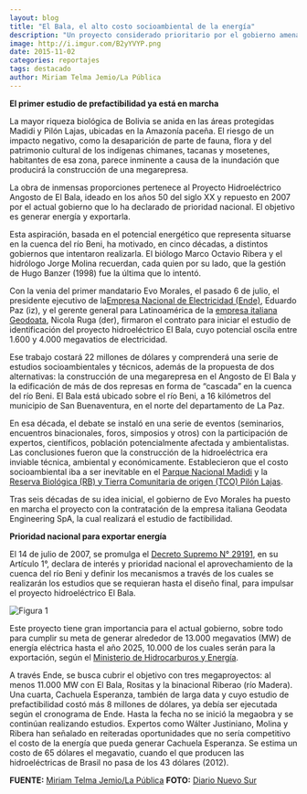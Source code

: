 ```yaml
---
layout: blog
title: "El Bala, el alto costo socioambiental de la energía"
description: "Un proyecto considerado prioritario por el gobierno amenaza a la Amazonía boliviana"
image: http://i.imgur.com/B2yYVYP.png
date: 2015-11-02
categories: reportajes
tags: destacado
author: Miriam Telma Jemio/La Pública
---
```


<b>El primer estudio de prefactibilidad ya está en marcha</b>

La  mayor riqueza biológica de Bolivia se anida en las áreas protegidas Madidi y Pilón Lajas, ubicadas en la Amazonía paceña. El riesgo de un impacto negativo, como la desaparición de parte de fauna, flora y del patrimonio cultural de los indígenas chimanes, tacanas y mosetenes, habitantes de esa zona, parece inminente a causa de la inundación que producirá la construcción de una megarepresa.

La obra de inmensas proporciones pertenece al Proyecto Hidroeléctrico Angosto de El Bala, ideado en los años 50 del siglo XX y repuesto en 2007 por el actual gobierno que lo ha declarado de prioridad nacional. El objetivo es generar energía y exportarla.

Esta aspiración, basada en el potencial energético que representa situarse en la cuenca del río Beni, ha motivado, en cinco décadas,  a distintos gobiernos que intentaron realizarla. El biólogo Marco Octavio Ribera y el hidrólogo Jorge Molina recuerdan, cada quien por su lado, que la gestión de Hugo Banzer (1998) fue la última que lo intentó.

Con la venia del primer mandatario Evo Morales, el pasado 6 de julio, el presidente ejecutivo de la[Empresa Nacional de Electricidad (Ende)](http://www.ende.bo/inicio.php), Eduardo Paz (iz), y el gerente general para Latinoamérica de la [empresa italiana Geodoata](http://www.geodata.it/it/), Nicola Ruga (der), firmaron el contrato para iniciar el estudio de identificación del proyecto hidroeléctrico El Bala, cuyo potencial oscila entre 1.600 y 4.000 megavatios de electricidad.

Ese trabajo costará 22 millones de dólares y comprenderá una serie de estudios socioambientales y técnicos, además de la propuesta de dos alternativas: la construcción de una megarepresa en el Angosto de El Bala y la edificación de más de dos represas en forma de “cascada” en la cuenca del río Beni. El Bala está ubicado sobre el río Beni, a 16 kilómetros del municipio de San Buenaventura,  en el norte del departamento de La Paz.

En esa década, el debate se instaló en una serie de eventos (seminarios, encuentros binacionales, foros, simposios y otros) con la participación de expertos, científicos, población potencialmente afectada y ambientalistas. Las conclusiones fueron que la construcción de la hidroeléctrica era inviable técnica, ambiental y económicamente. Establecieron que el costo socioambiental iba a ser inevitable en el [Parque Nacional Madidi](http://www.sernap.gob.bo/index.php?option=com_content&view=article&id=86:parque-nacional-y-area-natural-de-manejo-integrado-madidi&catid=37:detalle-de-areas-protegidas&Itemid=281) y la [Reserva Biológica (RB) y Tierra Comunitaria de origen (TCO) Pilón Lajas](http://www.sernap.gob.bo/index.php?option=com_content&view=article&id=97&Itemid=270).

Tras seis décadas de su idea inicial, el gobierno de Evo Morales ha puesto en marcha el proyecto con la contratación de la empresa italiana Geodata Engineering SpA, la cual realizará el estudio de factibilidad.

<b>Prioridad nacional para exportar energía</b>

El 14 de julio de 2007, se promulga el [Decreto Supremo N° 29191](http://www.gacetaoficialdebolivia.gob.bo/normas/view/26700), en su Artículo 1°, declara de interés y prioridad nacional el aprovechamiento de la cuenca del río Beni y definir los mecanismos a través de los cuales se realizarán los estudios que se requieran hasta el diseño final, para impulsar el proyecto hidroeléctrico El Bala.

<div class="pull-right img-content">
  <img alt="Figura 1" class="img-responsive" src="http://i.imgur.com/RC9UBWC.png">
</div>

Este proyecto tiene gran importancia para el actual gobierno, sobre todo para cumplir su meta de generar alrededor de 13.000 megavatios (MW) de energía eléctrica hasta el año 2025, 10.000 de los cuales serán para la exportación, según el [Ministerio de Hidrocarburos y Energía](http://www2.hidrocarburos.gob.bo/).

A través Ende, se busca cubrir el objetivo con tres megaproyectos: al menos 11.000 MW con El Bala, Rositas y la binacional Riberao (río Madera). Una cuarta, Cachuela Esperanza, también de larga data y cuyo estudio de prefactibilidad costó más 8 millones de dólares, ya debía ser ejecutada según el cronograma de Ende. Hasta la fecha no se inició la megaobra y se continúan realizando estudios. Expertos como Wálter Justiniano, Molina y Ribera han señalado en reiteradas oportunidades que no sería competitivo el costo de la energía que pueda generar Cachuela Esperanza. Se estima un costo de 65 dólares el megavatio, cuando el que producen las hidroeléctricas de Brasil no pasa de los 43 dólares (2012).

<b>FUENTE:</b> [Miriam Telma Jemio/La Pública](https://miriamjemio.atavist.com/el-bala-el-alto-costo-socioambiental-de-la-energa)
<b>FOTO:</b> [Diario Nuevo Sur](http://diarionuevosur.com/index.php/component/blog_calendar/2015/09/05?start=20)
